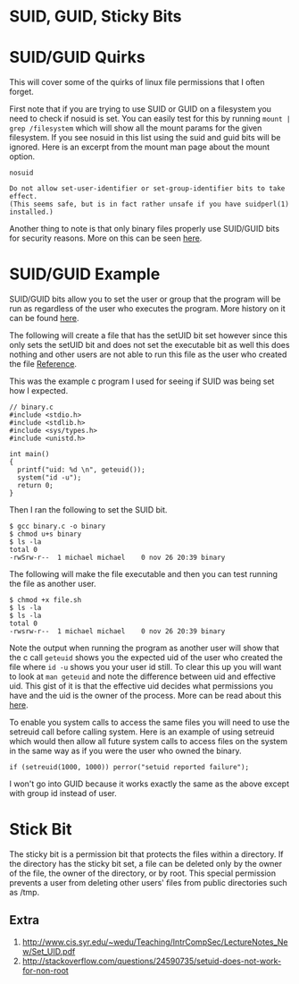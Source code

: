 SUID, GUID, Sticky Bits
===========

# SUID/GUID Quirks

This will cover some of the quirks of linux file permissions that I often forget.

First note that if you are trying to use SUID or GUID on a filesystem you need to check if nosuid is set. You can easily test
for this by running `mount | grep /filesystem` which will show all the mount params for the given filesystem. If you see 
nosuid in this list using the suid and guid bits will be ignored. Here is an excerpt from the mount man page about the mount option.

```
nosuid

Do not allow set-user-identifier or set-group-identifier bits to take effect. 
(This seems safe, but is in fact rather unsafe if you have suidperl(1) installed.)
```

Another thing to note is that only binary files properly use SUID/GUID bits for security reasons. More on this
can be seen [here](http://unix.stackexchange.com/questions/130906/why-does-setuid-not-work).

# SUID/GUID Example

SUID/GUID bits allow you to set the user or group that the program will be run as regardless of the user who executes the program.
More history on it can be found [here](http://www.thegeekstuff.com/2013/02/sticky-bit/). 

The following will create a file that has the setUID bit set however since this only sets the setUID bit and
does not set the executable bit as well this does nothing and other users are not able to run this file as the
user who created the file [Reference](http://unix.stackexchange.com/questions/158448/what-is-the-purpose-of-setuid-enabled-with-no-executable-bit).

This was the example c program I used for seeing if SUID was being set how I expected.

```
// binary.c
#include <stdio.h>
#include <stdlib.h>
#include <sys/types.h>
#include <unistd.h>

int main()
{
  printf("uid: %d \n", geteuid());
  system("id -u");
  return 0;
}
```

Then I ran the following to set the SUID bit.

```
$ gcc binary.c -o binary
$ chmod u+s binary
$ ls -la
total 0
-rwSrw-r--  1 michael michael    0 nov 26 20:39 binary
```

The following will make the file executable and then you can test running the file as another user.

```
$ chmod +x file.sh
$ ls -la
$ ls -la
total 0
-rwsrw-r--  1 michael michael    0 nov 26 20:39 binary
```

Note the output when running the program as another user will show that the c call `geteuid` shows you the
expected uid of the user who created the file where `id -u` shows you your user id still. To clear this up
you will want to look at `man geteuid` and note the difference between uid and effective uid. This gist of 
it is that the effective uid decides what permissions you have and the uid is the owner of the process.
More can be read about this [here](http://stackoverflow.com/questions/32455684/difference-between-real-user-id-effective-user-id-and-saved-user-id). 

To enable you system calls to access the same files you will need to use the setreuid call before calling system.
Here is an example of using setreuid which would then allow all future system calls to access files on the system
in the same way as if you were the user who owned the binary.

```
if (setreuid(1000, 1000)) perror("setuid reported failure");
```

I won't go into GUID because it works exactly the same as the above except with group id instead of user.

# Stick Bit

The sticky bit is a permission bit that protects the files within a directory. If the directory has the 
sticky bit set, a file can be deleted only by the owner of the file, the owner of the directory, or by root.
This special permission prevents a user from deleting other users' files from public directories such as /tmp.

## Extra

1. http://www.cis.syr.edu/~wedu/Teaching/IntrCompSec/LectureNotes_New/Set_UID.pdf
2. http://stackoverflow.com/questions/24590735/setuid-does-not-work-for-non-root
